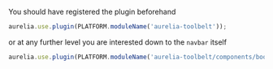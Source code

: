 
You should have registered the plugin beforehand

```js
aurelia.use.plugin(PLATFORM.moduleName('aurelia-toolbelt'));
```
or at any further level you are interested down to the ```navbar``` itself
```js
aurelia.use.plugin(PLATFORM.moduleName('aurelia-toolbelt/components/bootstrap/navbar'));
```
